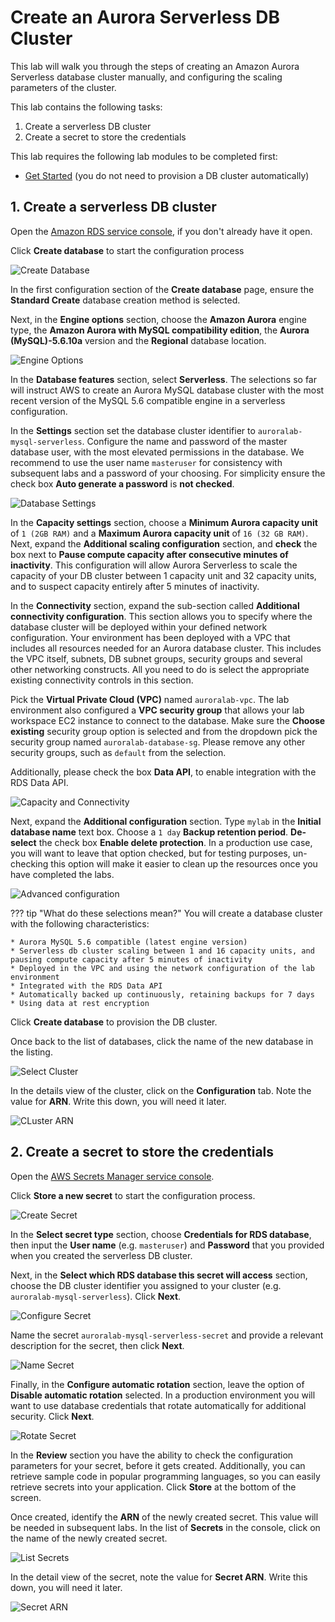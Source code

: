 # Create an Aurora Serverless DB Cluster

This lab will walk you through the steps of creating an Amazon Aurora Serverless database cluster manually, and configuring the scaling parameters of the cluster.

This lab contains the following tasks:

1. Create a serverless DB cluster
2. Create a secret to store the credentials

This lab requires the following lab modules to be completed first:

* [Get Started](/prereqs/environment/) (you do not need to provision a DB cluster automatically)


## 1. Create a serverless DB cluster

Open the <a href="https://console.aws.amazon.com/rds/home" target="_blank">Amazon RDS service console</a>, if you don't already have it open.

Click **Create database** to start the configuration process

<span class="image">![Create Database](1-create-database.png?raw=true)</span>

In the first configuration section of the **Create database** page, ensure the **Standard Create** database creation method is selected.

Next, in the **Engine options** section, choose the **Amazon Aurora** engine type, the **Amazon Aurora with MySQL compatibility edition**, the **Aurora (MySQL)-5.6.10a** version and the **Regional** database location.

<span class="image">![Engine Options](1-engine-options.png?raw=true)</span>

In the **Database features** section, select **Serverless**. The selections so far will instruct AWS to create an Aurora MySQL database cluster with the most recent version of the MySQL 5.6 compatible engine in a serverless configuration.

In the **Settings** section set the database cluster identifier to `auroralab-mysql-serverless`. Configure the name and password of the master database user, with the most elevated permissions in the database. We recommend to use the user name `masteruser` for consistency with subsequent labs and a password of your choosing. For simplicity ensure the check box **Auto generate a password** is **not checked**.

<span class="image">![Database Settings](1-serverless-settings.png?raw=true)</span>

In the **Capacity settings** section, choose a **Minimum Aurora capacity unit** of `1 (2GB RAM)` and a **Maximum Aurora capacity unit** of `16 (32 GB RAM)`. Next, expand the **Additional scaling configuration** section, and **check** the box next to **Pause compute capacity after consecutive minutes of inactivity**. This configuration will allow Aurora Serverless to scale the capacity of your DB cluster between 1 capacity unit and 32 capacity units, and to suspect capacity entirely after 5 minutes of inactivity.

In the **Connectivity** section, expand the sub-section called **Additional connectivity configuration**. This section allows you to specify where the database cluster will be deployed within your defined network configuration. Your environment has been deployed with a VPC that includes all resources needed for an Aurora database cluster. This includes the VPC itself, subnets, DB subnet groups, security groups and several other networking constructs. All you need to do is select the appropriate existing connectivity controls in this section.

Pick the **Virtual Private Cloud (VPC)** named `auroralab-vpc`. The lab environment also configured a **VPC security group** that allows your lab workspace EC2 instance to connect to the database. Make sure the **Choose existing** security group option is selected and from the dropdown pick the security group named `auroralab-database-sg`. Please remove any other security groups, such as `default` from the selection.

Additionally, please check the box **Data API**, to enable integration with the RDS Data API.

<span class="image">![Capacity and Connectivity](1-serverless-capacity.png?raw=true)</span>

Next, expand the **Additional configuration** section. Type `mylab` in the **Initial database name** text  box. Choose a `1 day` **Backup retention period**. **De-select** the check box **Enable delete protection**. In a production use case, you will want to leave that option checked, but for testing purposes, un-checking this option will make it easier to clean up the resources once you have completed the labs.

<span class="image">![Advanced configuration](1-serverless-advconfig.png?raw=true)</span>

??? tip "What do these selections mean?"
    You will create a database cluster with the following characteristics:

    * Aurora MySQL 5.6 compatible (latest engine version)
    * Serverless db cluster scaling between 1 and 16 capacity units, and pausing compute capacity after 5 minutes of inactivity
    * Deployed in the VPC and using the network configuration of the lab environment
    * Integrated with the RDS Data API
    * Automatically backed up continuously, retaining backups for 7 days
    * Using data at rest encryption

Click **Create database** to provision the DB cluster.

Once back to the list of databases, click the name of the new database in the listing.

<span class="image">![Select Cluster](1-serverless-selection.png?raw=true)</span>

In the details view of the cluster, click on the **Configuration** tab. Note the value for **ARN**. Write this down, you will need it later.

<span class="image">![CLuster ARN](1-serverless-arn.png?raw=true)</span>


## 2. Create a secret to store the credentials

Open the <a href="https://console.aws.amazon.com/secretsmanager/home" target="_blank">AWS Secrets Manager service console</a>.

Click **Store a new secret** to start the configuration process.

<span class="image">![Create Secret](2-create-secret.png?raw=true)</span>

In the **Select secret type** section, choose **Credentials for RDS database**, then input the **User name** (e.g. `masteruser`) and **Password** that you provided when you created the serverless DB cluster.

Next, in the **Select which RDS database this secret will access** section, choose the DB cluster identifier you assigned to your cluster (e.g. `auroralab-mysql-serverless`). Click **Next**.

<span class="image">![Configure Secret](2-config-secret.png?raw=true)</span>

Name the secret `auroralab-mysql-serverless-secret` and provide a relevant description for the secret, then click **Next**.

<span class="image">![Name Secret](2-name-secret.png?raw=true)</span>

Finally, in the **Configure automatic rotation** section, leave the option of **Disable automatic rotation** selected. In a production environment you will want to use database credentials that rotate automatically for additional security. Click **Next**.

<span class="image">![Rotate Secret](2-rotate-secret.png?raw=true)</span>

In the **Review** section you have the ability to check the configuration parameters for your secret, before it gets created. Additionally, you can retrieve sample code in popular programming languages, so you can easily retrieve secrets into your application. Click **Store** at the bottom of the screen.

Once created, identify the **ARN** of the newly created secret. This value will be needed in subsequent labs. In the list of **Secrets** in the console, click on the name of the newly created secret.

<span class="image">![List Secrets](2-list-secrets.png?raw=true)</span>

In the detail view of the secret, note the value for **Secret ARN**. Write this down, you will need it later.

<span class="image">![Secret ARN](2-arn-secret.png?raw=true)</span>
